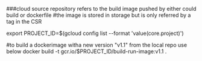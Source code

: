 ###cloud source repository refers to the build image pushed by either could build or dockerfile
#the image is stored in storage but is only referred by a tag in the CSR

export PROJECT_ID=$(gcloud config list --format 'value(core.project)')

#to build a dockerimage witha new version "v1.1" from the local repo use below
docker build -t gcr.io/$PROJECT_ID/build-run-image:v1.1 .
